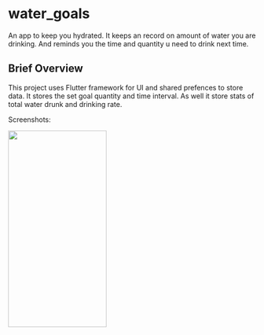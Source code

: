 # water_goals

An app to keep you hydrated. It keeps an record on amount of water you are drinking. And reminds you the time and quantity u need to drink next time.

## Brief Overview

This project uses Flutter framework for UI and shared prefences to store data.
It stores the set goal quantity and time interval. As well it store stats of total water drunk and drinking rate.

Screenshots:

<p float="left">
  <img src="https://user-images.githubusercontent.com/52758288/126383206-9df2349a-6920-4b03-95f9-5f24e4cca654.jpg" width="200" height="400">
</p>
